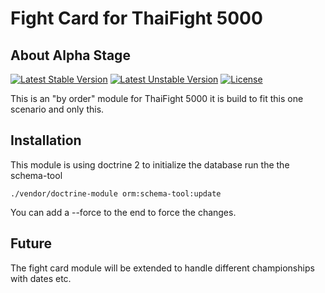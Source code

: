 Fight Card for ThaiFight 5000
=====
About Alpha Stage 
-----
[![Latest Stable Version](https://poser.pugx.org/katsuo-ryuu/kryuu-language-selector/v/stable.svg)](https://packagist.org/packages/katsuo-ryuu/kryuu-language-selector) 
[![Latest Unstable Version](https://poser.pugx.org/katsuo-ryuu/kryuu-language-selector/v/unstable.svg)](https://packagist.org/packages/katsuo-ryuu/kryuu-language-selector) 
[![License](https://poser.pugx.org/katsuo-ryuu/kryuu-language-selector/license.svg)](https://packagist.org/packages/katsuo-ryuu/kryuu-language-selector)

This is an "by order" module for ThaiFight 5000 it is build to fit this one scenario and only this.



Installation
-----
This module is using doctrine 2 to initialize the database run the the schema-tool
    
    ./vendor/doctrine-module orm:schema-tool:update

You can add a --force to the end to force the changes.

Future
-----
The fight card module will be extended to handle different championships with dates etc.